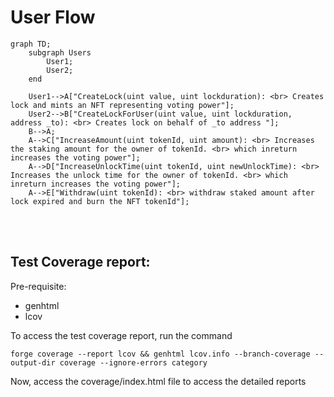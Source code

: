 # User Flow

```mermaid
graph TD;
    subgraph Users
        User1;
        User2;
    end

    User1-->A["CreateLock(uint value, uint lockduration): <br> Creates lock and mints an NFT representing voting power"];
    User2-->B["CreateLockForUser(uint value, uint lockduration, address _to): <br> Creates lock on behalf of _to address "];
    B-->A;
    A-->C["IncreaseAmount(uint tokenId, uint amount): <br> Increases the staking amount for the owner of tokenId. <br> which inreturn increases the voting power"];
    A-->D["IncreaseUnlockTime(uint tokenId, uint newUnlockTime): <br> Increases the unlock time for the owner of tokenId. <br> which inreturn increases the voting power"];
    A-->E["Withdraw(uint tokenId): <br> withdraw staked amount after lock expired and burn the NFT tokenId"];
```

<br><br>

## Test Coverage report:

Pre-requisite:

- genhtml
- lcov

To access the test coverage report, run the command

```console
forge coverage --report lcov && genhtml lcov.info --branch-coverage --output-dir coverage --ignore-errors category
```

Now, access the coverage/index.html file to access the detailed reports
